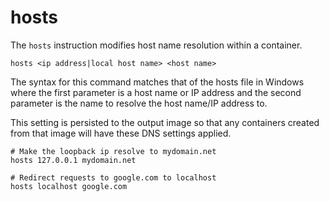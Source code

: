 # hosts

The `hosts` instruction modifies host name resolution within a container. 

```
hosts <ip address|local host name> <host name>
```

The syntax for this command matches that of the hosts file in Windows where the first parameter is a host name or IP address and the second parameter is the name to resolve the host name/IP address to. 

This setting is persisted to the output image so that any containers created from that image will have these DNS settings applied. 

```
# Make the loopback ip resolve to mydomain.net
hosts 127.0.0.1 mydomain.net

# Redirect requests to google.com to localhost
hosts localhost google.com
```
